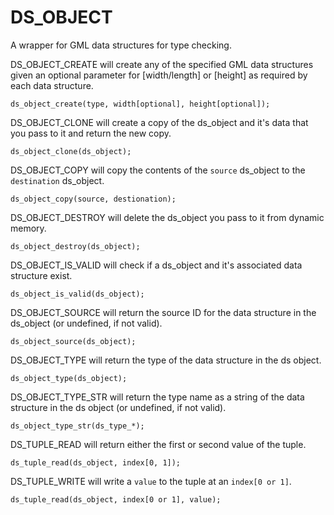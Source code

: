 # DS_OBJECT
A wrapper for GML data structures for type checking.

DS_OBJECT_CREATE will create any of the specified GML data structures given an optional parameter for [width/length] or [height] as required by each data structure.
```GML
ds_object_create(type, width[optional], height[optional]);
```
DS_OBJECT_CLONE will create a copy of the ds_object and it's data that you pass to it and return the new copy.
```GML
ds_object_clone(ds_object);
```
DS_OBJECT_COPY will copy the contents of the `source` ds_object to the `destination` ds_object.
```GML
ds_object_copy(source, destionation);
```
DS_OBJECT_DESTROY will delete the ds_object you pass to it from dynamic memory.
```GML
ds_object_destroy(ds_object);
```
DS_OBJECT_IS_VALID will check if a ds_object and it's associated data structure exist.
```GML
ds_object_is_valid(ds_object);
```
DS_OBJECT_SOURCE will return the source ID for the data structure in the ds_object (or undefined, if not valid).
```GML
ds_object_source(ds_object);
```
DS_OBJECT_TYPE will return the type of the data structure in the ds object.
```GML
ds_object_type(ds_object);
```
DS_OBJECT_TYPE_STR will return the type name as a string of the data structure in the ds object (or undefined, if not valid).
```GML
ds_object_type_str(ds_type_*);
```
DS_TUPLE_READ will return either the first or second value of the tuple.
```GML
ds_tuple_read(ds_object, index[0, 1]);
```
DS_TUPLE_WRITE will write a `value` to the tuple at an `index[0 or 1]`.
```GML
ds_tuple_read(ds_object, index[0 or 1], value);
```
